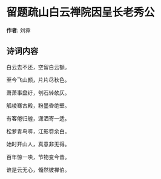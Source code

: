 # 留题疏山白云禅院因呈长老秀公

**作者**: 刘弇

## 诗词内容

白云去不还，空留白云额。

至今飞山颜，片片尽秋色。

萧萧事盘纡，刳石转欹仄。

觚棱骞古殿，粉墨昏绝壁。

有客倦归艎，潇洒寄一适。

松萝青鸟哢，江影卷余白。

始时开山人，真意非无得。

百年惊一吷，节物变今昔。

谁是云无心，翛然彼禅伯。

